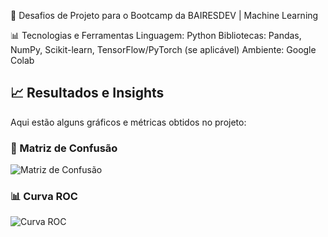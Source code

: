 📌 Desafios de Projeto para o Bootcamp da BAIRESDEV | Machine Learning

📊 Tecnologias e Ferramentas
Linguagem: Python
Bibliotecas: Pandas, NumPy, Scikit-learn, TensorFlow/PyTorch (se aplicável)
Ambiente: Google Colab

## 📈 Resultados e Insights  

Aqui estão alguns gráficos e métricas obtidos no projeto:

### 🎯 Matriz de Confusão  
![Matriz de Confusão](![image](https://github.com/user-attachments/assets/6d3b9905-3312-4e18-bba0-8f85bdd73515))

### 📊 Curva ROC  
![Curva ROC](![image](https://github.com/user-attachments/assets/4272295d-4161-415d-817c-7b7679a20159))
